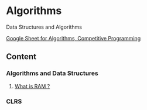# Algorithms
Data Structures and Algorithms

[Google Sheet for Algorithms, Competitive Programming](https://docs.google.com/spreadsheets/d/10EmWLMx8Qx1onDtqhYAgraV2Vv462XN3lgajgXCVGH0/edit?usp=sharing)

## Content

### Algorithms and Data Structures
1. [What is RAM ?](https://github.com/mrunalnshah/Algorithms/tree/main/00.%20RAM)
   
### CLRS
